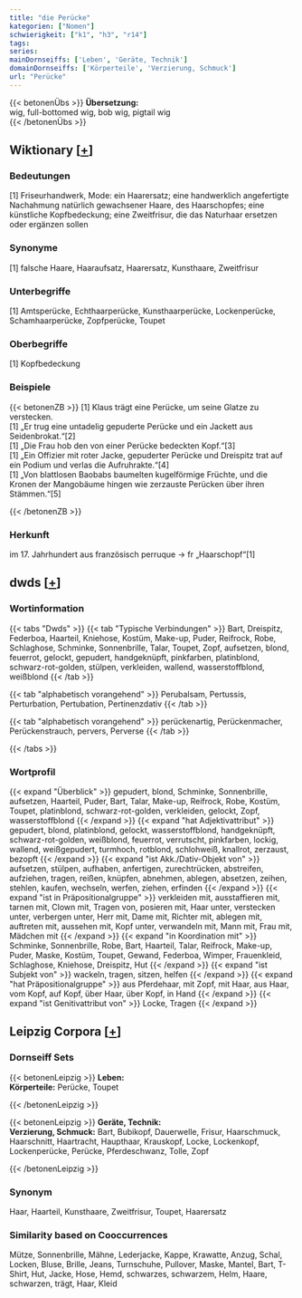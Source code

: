 ```yaml
---
title: "die Perücke"
kategorien: ["Nomen"]
schwierigkeit: ["k1", "h3", "r14"]
tags:
series:
mainDornseiffs: ['Leben', 'Geräte, Technik']
domainDornseiffs: ['Körperteile', 'Verzierung, Schmuck']
url: "Perücke"
---
```


{{< betonenÜbs >}}
**Übersetzung:**  
wig, full-bottomed wig, bob wig, pigtail wig  
{{< /betonenÜbs >}}

## Wiktionary [[+](https://de.wiktionary.org/wiki/Perücke)]

### Bedeutungen
[1] Friseurhandwerk, Mode: ein Haarersatz; eine handwerklich angefertigte Nachahmung natürlich gewachsener Haare, des Haarschopfes; eine künstliche Kopfbedeckung; eine Zweitfrisur, die das Naturhaar ersetzen oder ergänzen sollen  

### Synonyme
[1] falsche Haare, Haaraufsatz, Haarersatz, Kunsthaare, Zweitfrisur  

### Unterbegriffe
[1] Amtsperücke, Echthaarperücke, Kunsthaarperücke, Lockenperücke, Schamhaarperücke, Zopfperücke, Toupet  

### Oberbegriffe
[1] Kopfbedeckung  

### Beispiele
{{< betonenZB >}}
[1] Klaus trägt eine Perücke, um seine Glatze zu verstecken.  
[1] „Er trug eine untadelig gepuderte Perücke und ein Jackett aus Seidenbrokat.“[2]  
[1] „Die Frau hob den von einer Perücke bedeckten Kopf.“[3]  
[1] „Ein Offizier mit roter Jacke, gepuderter Perücke und Dreispitz trat auf ein Podium und verlas die Aufruhrakte.“[4]  
[1] „Von blattlosen Baobabs baumelten kugelförmige Früchte, und die Kronen der Mangobäume hingen wie zerzauste Perücken über ihren Stämmen.“[5]  

{{< /betonenZB >}}
### Herkunft
im 17. Jahrhundert aus französisch perruque → fr „Haarschopf“[1]  



## dwds [[+](https://www.dwds.de/wb/Perücke)]

### Wortinformation
{{< tabs "Dwds" >}}
{{< tab "Typische Verbindungen" >}}
Bart, Dreispitz, Federboa, Haarteil, Kniehose, Kostüm, Make-up, Puder, Reifrock, Robe, Schlaghose, Schminke, Sonnenbrille, Talar, Toupet, Zopf, aufsetzen, blond, feuerrot, gelockt, gepudert, handgeknüpft, pinkfarben, platinblond, schwarz-rot-golden, stülpen, verkleiden, wallend, wasserstoffblond, weißblond
{{< /tab >}}

{{< tab "alphabetisch vorangehend" >}}
Perubalsam, Pertussis, Perturbation, Pertubation, Pertinenzdativ
{{< /tab >}}

{{< tab "alphabetisch vorangehend" >}}
perückenartig, Perückenmacher, Perückenstrauch, pervers, Perverse
{{< /tab >}}

{{< /tabs >}}

### Wortprofil
{{< expand "Überblick" >}} gepudert, blond, Schminke, Sonnenbrille, aufsetzen, Haarteil, Puder, Bart, Talar, Make-up, Reifrock, Robe, Kostüm, Toupet, platinblond, schwarz-rot-golden, verkleiden, gelockt, Zopf, wasserstoffblond {{< /expand >}}
{{< expand "hat Adjektivattribut" >}} gepudert, blond, platinblond, gelockt, wasserstoffblond, handgeknüpft, schwarz-rot-golden, weißblond, feuerrot, verrutscht, pinkfarben, lockig, wallend, weißgepudert, turmhoch, rotblond, schlohweiß, knallrot, zerzaust, bezopft {{< /expand >}}
{{< expand "ist Akk./Dativ-Objekt von" >}} aufsetzen, stülpen, aufhaben, anfertigen, zurechtrücken, abstreifen, aufziehen, tragen, reißen, knüpfen, abnehmen, ablegen, absetzen, zeihen, stehlen, kaufen, wechseln, werfen, ziehen, erfinden {{< /expand >}}
{{< expand "ist in Präpositionalgruppe" >}} verkleiden mit, ausstaffieren mit, tarnen mit, Clown mit, Tragen von, posieren mit, Haar unter, verstecken unter, verbergen unter, Herr mit, Dame mit, Richter mit, ablegen mit, auftreten mit, aussehen mit, Kopf unter, verwandeln mit, Mann mit, Frau mit, Mädchen mit {{< /expand >}}
{{< expand "in Koordination mit" >}} Schminke, Sonnenbrille, Robe, Bart, Haarteil, Talar, Reifrock, Make-up, Puder, Maske, Kostüm, Toupet, Gewand, Federboa, Wimper, Frauenkleid, Schlaghose, Kniehose, Dreispitz, Hut {{< /expand >}}
{{< expand "ist Subjekt von" >}} wackeln, tragen, sitzen, helfen {{< /expand >}}
{{< expand "hat Präpositionalgruppe" >}} aus Pferdehaar, mit Zopf, mit Haar, aus Haar, vom Kopf, auf Kopf, über Haar, über Kopf, in Hand {{< /expand >}}
{{< expand "ist Genitivattribut von" >}} Locke, Tragen {{< /expand >}}

## Leipzig Corpora [[+](https://corpora.uni-leipzig.de/en/res?word=Perücke&corpusId=deu_newscrawl-public_2018)]

### Dornseiff Sets
{{< betonenLeipzig >}}
**Leben:**  
**Körperteile:** Perücke, Toupet  

{{< /betonenLeipzig >}}


{{< betonenLeipzig >}}
**Geräte, Technik:**  
**Verzierung, Schmuck:** Bart, Bubikopf, Dauerwelle, Frisur, Haarschmuck, Haarschnitt, Haartracht, Haupthaar, Krauskopf, Locke, Lockenkopf, Lockenperücke, Perücke, Pferdeschwanz, Tolle, Zopf  

{{< /betonenLeipzig >}}

### Synonym
Haar, Haarteil, Kunsthaare, Zweitfrisur, Toupet, Haarersatz


### Similarity based on Cooccurrences
Mütze, Sonnenbrille, Mähne, Lederjacke, Kappe, Krawatte, Anzug, Schal, Locken, Bluse, Brille, Jeans, Turnschuhe, Pullover, Maske, Mantel, Bart, T-Shirt, Hut, Jacke, Hose, Hemd, schwarzes, schwarzem, Helm, Haare, schwarzen, trägt, Haar, Kleid


